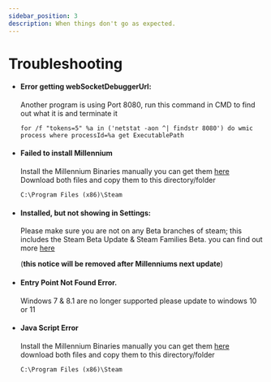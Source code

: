 ```yaml
---
sidebar_position: 3
description: When things don't go as expected.
---
```


# Troubleshooting

- #### Error getting webSocketDebuggerUrl: 
  Another program is using Port 8080, run this command in CMD to find out what it is and terminate it
 
  `for /f "tokens=5" %a in ('netstat -aon ^| findstr 8080') do wmic process where processId=%a get ExecutablePath`

- #### Failed to install Millennium 
  Install the Millennium Binaries manually you can get them [here](https://github.com/ShadowMonster99/millennium-steam-binaries/releases) Download both 
  files and copy them to this directory/folder 

  `C:\Program Files (x86)\Steam`

- #### Installed, but not showing in Settings: 
  Please make sure you are not on any Beta branches of steam; this includes the Steam Beta Update & 
  Steam Families Beta. you can find out more [here](https://github.com/SteamClientHomebrew/Millennium#you-must-use-steam-stable-until-further-notice) 
  
  (**this notice will be removed after Millenniums next update**)

- #### Entry Point Not Found Error. 
  Windows 7 & 8.1 are no longer supported please update to windows 10 or 11

- #### Java Script Error
  Install the Millennium Binaries manually you can get them [here](https://github.com/ShadowMonster99/millennium-steam-binaries/releases) download both files and copy them to this directory/folder

  `C:\Program Files (x86)\Steam`